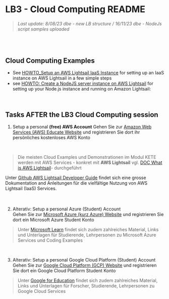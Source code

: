 # LB3 - Cloud Computing README
> ###### Last update: 8/08/23 dbe - new LB structure / 16/11/23 dbe - NodeJs script samples uploaded
</br>


## Cloud Computing Examples
* See [HOWTO_Setup an AWS Lightsail IaaS Instance](https://github.com/sawubona-repo/KETE-HS23-WORK/blob/main/LB3-CloudComputing/HOWTO_Setup-AWS-Lightsail-Instance.md) for setting up an IaaS instance on AWS Lightsail in a few simple steps 
* see [HOWTO: Create a NodeJS server instance on AWS Lightsail](https://github.com/sawubona-repo/KETE-HS23-WORK/blob/main/LB3-CloudComputing/HOWTO_Setup-AWS-Lightsail-NodeJS-Instance.md) for setting up your Node.js instance and running on Amazon Lightsail:
</br>


## Tasks AFTER the LB3 Cloud Computing session  

1. Setup a personal **(free) AWS Account**
  Gehen Sie zur [Amazon Web Services (AWS) Educate Website](https://aws.amazon.com/de/education/awseducate/?nc1=h_ls) und registrieren Sie dort ihr persönliches kostenloses AWS   Konto
  </br>  

> Die meisten Cloud Examples und Demonstrationen im Modul KETE werden mit AWS Services - konkret mit **AWS Lightsail** vgl. [DOC What is AWS Lightsail](https://github.com/sawubona-repo/KETE-HS23-WORK/blob/main/LB3-CloudComputing/DOC_AWS-Lightsail.md)- durchgeführt  
   
Unter [Github AWS Lightsail Developer Guide](https://github.com/awsdocs/amazon-lightsail-developer-guide/tree/master/doc_source) findet sich eine grosse Dokumentation and Anleitungen für die vielfältige Nutzung von AWS Lightsail (IaaS) Services.  
</br> 
</br> 

2. Alterativ: Setup a personal Azure (Student) Account
    </br>
    Gehen Sie zur [Microsoft Azure (kurz Azure) Website](https://azure.microsoft.com/de-de/free/students/) und registrieren Sie dort ein Microsoft Azure Student Konto
    </br>

> Unter [Microsoft Learn](https://docs.microsoft.com/de-de/learn/) findet sich zudem zahlreiches Material, Links und Unterlagen für Studierende, Lehrpersonen zu Microsoft Azure  Services und Coding Examples
</br>


3. Alterativ: Setup a personal Google Cloud Platform (Student) Account
   </br>
   Gehen Sie zur [Google Cloud Platform (GCP) Website](https://cloud.google.com/) und registrieren Sie dort ein Google Cloud Platform Student Konto
   </br>

> Unter [Google for Education](https://edu.google.com/products/google-cloud) findet sich zudem zahlreiches Material, Links und Unterlagen für Forscher, Studierende, Lehrpersonen zu Google Cloud Services  
</br>
</br>



